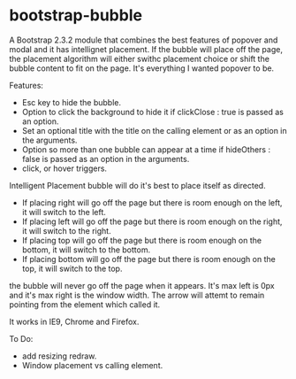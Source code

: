 bootstrap-bubble
================

A Bootstrap 2.3.2 module that combines the best features of popover and modal and it has intellignet placement. If the bubble will place off the page, the placement algorithm will either swithc placement choice or shift the bubble content to fit on the page. It's everything I wanted popover to be.

Features:

- Esc key to hide the bubble.
- Option to click the background to hide it if clickClose : true is passed as an option.
- Set an optional title with the title on the calling element or as an option in the arguments.
- Option so more than one bubble can appear at a time if hideOthers : false is passed as an option in the arguments.
- click, or hover triggers.

Intelligent Placement
bubble will do it's best to place itself as directed.
- If placing right will go off the page but there is room enough on the left, it will switch to the left.
- If placing left will go off the page but there is room enough on the right, it will switch to the right.
- If placing top will go off the page but there is room enough on the bottom, it will switch to the bottom.
- If placing bottom will go off the page but there is room enough on the top, it will switch to the top.

the bubble will never go off the page when it appears. It's max left is 0px and it's max right is the window width.
The arrow will attemt to remain pointing from the element which called it.

It works in IE9, Chrome and Firefox.

To Do:
- add resizing redraw.
- Window placement vs calling element.
